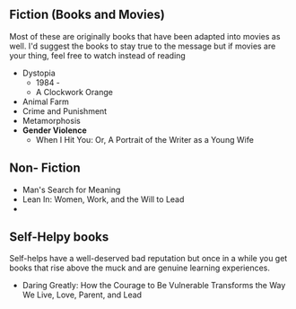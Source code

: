 ## Fiction (Books and Movies)
Most of these are originally books that have been adapted into movies as well. I'd suggest the books to stay true to the message but if movies are your thing, feel free to watch instead of reading
- Dystopia
	- 1984 - 
	- A Clockwork Orange
- Animal Farm
- Crime and Punishment
- Metamorphosis
- **Gender Violence**
	- When I Hit You: Or, A Portrait of the Writer as a Young Wife

## Non- Fiction
- Man's Search for Meaning
- Lean In: Women, Work, and the Will to Lead
- 


## Self-Helpy books
Self-helps have a well-deserved bad reputation but once in a while you get books that rise above the muck and are genuine learning experiences.
- Daring Greatly: How the Courage to Be Vulnerable Transforms the Way We Live, Love, Parent, and Lead

